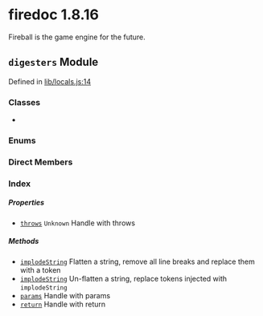 
# firedoc 1.8.16

Fireball is the game engine for the future.


## `digesters` Module



Defined in [lib/locals.js:14](../files/lib_locals.js.md#l14)






### Classes
  - [](../classes/.md)

### Enums


### Direct Members
### Index

##### Properties

  - [`throws`](#property-throws) `Unknown` Handle with throws



##### Methods

  - [`implodeString`](#method-implodestring) Flatten a string, remove all line breaks and replace them with a token
  - [`implodeString`](#method-implodestring) Un-flatten a string, replace tokens injected with `implodeString`
  - [`params`](#method-params) Handle with params
  - [`return`](#method-return) Handle with return





